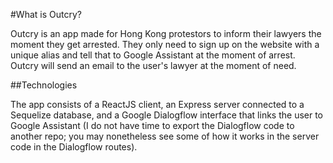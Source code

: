 #What is Outcry?

Outcry is an app made for Hong Kong protestors to inform their lawyers the moment they get arrested. They only need to sign up on the website with a unique alias and tell that to Google Assistant at the moment of arrest. Outcry will send an email to the user's lawyer at the moment of need.

##Technologies

The app consists of a ReactJS client, an Express server connected to a Sequelize database, and a Google Dialogflow interface that links the user to Google Assistant (I do not have time to export the Dialogflow code to another repo; you may nonetheless see some of how it works in the server code in the Dialogflow routes).
